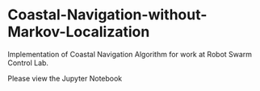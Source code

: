 # Coastal-Navigation-without-Markov-Localization
Implementation of Coastal Navigation Algorithm for work at Robot Swarm Control Lab.

Please view the Jupyter Notebook

